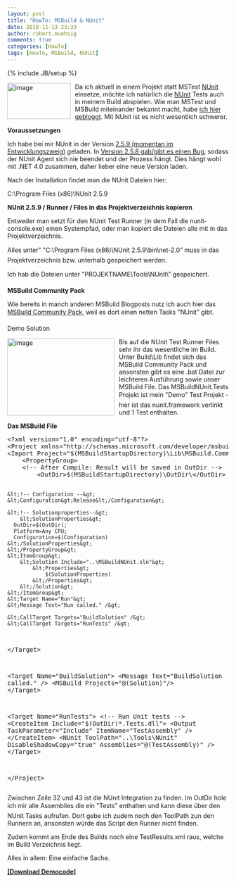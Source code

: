 ```yaml
---
layout: post
title: "HowTo: MSBuild & NUnit"
date: 2010-11-13 23:33
author: robert.muehsig
comments: true
categories: [HowTo]
tags: [HowTo, MSBuild, NUnit]
---
```

{% include JB/setup %}
<p><a href="{{BASE_PATH}}/assets/wp-images/image1102.png"><img style="border-right-width: 0px; margin: 0px 10px 0px 0px; display: inline; border-top-width: 0px; border-bottom-width: 0px; border-left-width: 0px" title="image" border="0" alt="image" align="left" src="{{BASE_PATH}}/assets/wp-images/image_thumb284.png" width="144" height="82" /></a>Da ich aktuell in einem Projekt statt MSTest <a href="http://www.nunit.org/">NUnit</a> einsetze, möchte ich natürlich die <a href="http://www.nunit.org/">NUnit</a> Tests auch in meinem Build abspielen. Wie man MSTest und MSBuild miteinander bekannt macht, habe <a href="http://code-inside.de/blog/2010/10/05/howto-mstest-mit-msbuild-aufrufen/">ich hier gebloggt</a>. Mit NUnit ist es nicht wesentlich schwerer.</p> <!--more-->  <p><strong>Voraussetzungen</strong></p>  <p>Ich habe bei mir NUnit in der Version <a href="http://nunit.org/downloads/snapshots/NUnit-2.5.9.10308.msi">2.5.9 (momentan im Entwicklungszweig)</a> geladen. In <a href="https://bugs.launchpad.net/nunitv2/+bug/602761">Version 2.5.8 gab/gibt es einen Bug</a>, sodass der NUnit Agent sich nie beendet und der Prozess hängt. Dies hängt wohl mit .NET 4.0 zusammen, daher lieber eine neue Version laden.</p>  <p>Nach der Installation findet man die NUnit Dateien hier:</p>  <p>C:\Program Files (x86)\NUnit 2.5.9</p>  <p><strong>NUnit 2.5.9 / Runner / Files in das Projektverzeichnis kopieren</strong></p>  <p>Entweder man setzt für den NUnit Test Runner (in dem Fall die nunit-console.exe) einen Systempfad, oder man kopiert die Dateien alle mit in das Projektverzeichnis.</p>  <p>Alles unter&quot; "C:\Program Files (x86)\NUnit 2.5.9\bin\net-2.0” muss in das Projektverzeichnis bzw. unterhalb gespeichert werden.</p>  <p>Ich hab die Dateien unter "PROJEKTNAME\Tools\NUnit\” gespeichert.</p>  <p><strong>MSBuild Community Pack</strong></p>  <p>Wie bereits in manch anderen MSBuild Blogposts nutz ich auch hier das <a href="http://msbuildtasks.tigris.org/">MSBuild Community Pack,</a> weil es dort einen netten Tasks "NUnit” gibt.</p>  <p>Demo Solution</p>  <p><a href="{{BASE_PATH}}/assets/wp-images/image1103.png"><img style="border-right-width: 0px; margin: 0px 10px 0px 0px; display: inline; border-top-width: 0px; border-bottom-width: 0px; border-left-width: 0px" title="image" border="0" alt="image" align="left" src="{{BASE_PATH}}/assets/wp-images/image_thumb285.png" width="244" height="176" /></a> </p>  <p>Bis auf die NUnit Test Runner Files sehr ihr das wesentliche im Build. Unter Build\Lib findet sich das MSBuild Community Pack und ansonsten gibt es eine .bat Datei zur leichteren Ausführung sowie unser MSBuild File. Das MSBuildNUnit.Tests Projekt ist mein "Demo” Test Projekt - hier ist das nunit.framework verlinkt und 1 Test enthalten.</p>  <p><strong>Das MSBuild File</strong></p>  <div style="padding-bottom: 0px; margin: 0px; padding-left: 0px; padding-right: 0px; display: inline; float: none; padding-top: 0px" id="scid:812469c5-0cb0-4c63-8c15-c81123a09de7:e81d9156-8faf-45d5-9ed5-e88e18ded3dc" class="wlWriterEditableSmartContent"><pre name="code" class="c#">&lt;?xml version="1.0" encoding="utf-8"?&gt;
&lt;Project xmlns="http://schemas.microsoft.com/developer/msbuild/2003" DefaultTargets="Run"&gt;
&lt;Import Project="$(MSBuildStartupDirectory)\Lib\MSBuild.Community.Tasks.Targets"/&gt;
	&lt;PropertyGroup&gt; 
    &lt;!-- After Compile: Result will be saved in OutDir --&gt;
		&lt;OutDir&gt;$(MSBuildStartupDirectory)\OutDir\&lt;/OutDir&gt;
    
    &lt;!-- Configuration --&gt;
    &lt;Configuration&gt;Release&lt;/Configuration&gt;
    
    &lt;!-- Solutionproperties--&gt;
		&lt;SolutionProperties&gt;
      OutDir=$(OutDir);
      Platform=Any CPU;
      Configuration=$(Configuration)
    &lt;/SolutionProperties&gt;
	&lt;/PropertyGroup&gt;
	&lt;ItemGroup&gt;
		&lt;Solution Include="..\MSBuildNUnit.sln"&gt;
			&lt;Properties&gt;
				$(SolutionProperties)
			&lt;/Properties&gt;
		&lt;/Solution&gt;
	&lt;/ItemGroup&gt;
	&lt;Target Name="Run"&gt;
    &lt;Message Text="Run called." /&gt;
    
    &lt;CallTarget Targets="BuildSolution" /&gt;
    &lt;CallTarget Targets="RunTests" /&gt;
  &lt;/Target&gt;

  &lt;Target Name="BuildSolution"&gt;
    &lt;Message Text="BuildSolution called." /&gt;
    &lt;MSBuild Projects="@(Solution)"/&gt;
	&lt;/Target&gt;

  &lt;Target Name="RunTests"&gt;
    &lt;!-- Run Unit tests --&gt;
    &lt;CreateItem Include="$(OutDir)*.Tests.dll"&gt;
      &lt;Output TaskParameter="Include" ItemName="TestAssembly" /&gt;
    &lt;/CreateItem&gt;
    &lt;NUnit ToolPath="..\Tools\NUnit" DisableShadowCopy="true" Assemblies="@(TestAssembly)" /&gt;
  &lt;/Target&gt;

&lt;/Project&gt;
</pre></div>

<p>Zwischen Zeile 32 und 43 ist die NUnit Integration zu finden. Im OutDir hole ich mir alle Assemblies die ein "Tests” enthalten und kann diese über den NUnit Tasks aufrufen. Dort gebe ich zudem noch den ToolPath zun den Runnern an, ansonsten würde das Script den Runner nicht finden.</p>

<p>Zudem kommt am Ende des Builds noch eine TestResults.xml raus, welche im Build Verzeichnis liegt.</p>

<p>Alles in allem: Eine einfache Sache.</p>

<p><a href="http://{{BASE_PATH}}/assets/files/democode/msbuildnunit/msbuildnunit.zip"><strong>[Download Democode]</strong></a></p>
